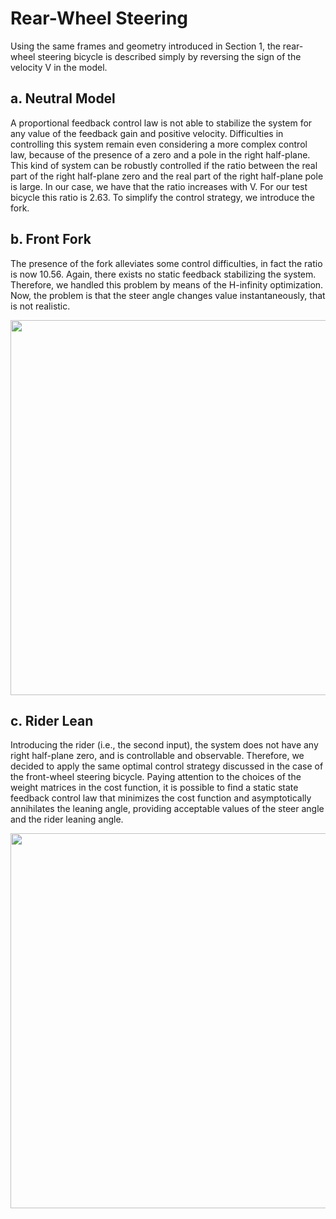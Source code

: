 # Rear-Wheel Steering
Using the same frames and geometry introduced in Section 1, the rear-wheel steering bicycle is described simply by reversing the sign of the velocity V in the model.

## a. Neutral Model
A proportional feedback control law is not able to stabilize the system for any value of the feedback gain and positive velocity. Difficulties in controlling this system remain even considering a more complex control law, because of the presence of a zero and a pole in the right half-plane. This kind of system can be robustly controlled if the ratio between the real part of the right half-plane zero and the real part of the right half-plane pole is large. In our case, we have that the ratio increases with V. For our test bicycle this ratio is 2.63. To simplify the control strategy, we introduce the fork.

## b. Front Fork
The presence of the fork alleviates some control difficulties, in fact the ratio is now 10.56. Again, there exists no static feedback stabilizing the system. Therefore, we handled this problem by means of the H-infinity optimization. Now, the problem is that the steer angle changes value instantaneously, that is not realistic.

<p align="center"> <img width=600 src=""> </p>

## c. Rider Lean
Introducing the rider (i.e., the second input), the system does not have any right half-plane zero, and is controllable and observable. Therefore, we decided to apply the same optimal control strategy discussed in the case of the front-wheel steering bicycle. Paying attention to the choices of the weight matrices in the cost function, it is possible to find a static state feedback control law that minimizes the cost function and asymptotically annihilates the leaning angle, providing acceptable values of the steer angle and the rider leaning angle.

<p align="center"> <img width=600 src=""> </p>
